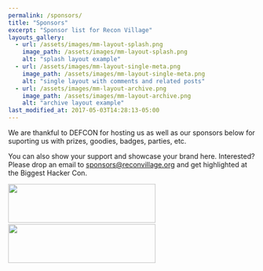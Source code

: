 ```yaml
---
permalink: /sponsors/
title: "Sponsors"
excerpt: "Sponsor list for Recon Village"
layouts_gallery:
  - url: /assets/images/mm-layout-splash.png
    image_path: /assets/images/mm-layout-splash.png
    alt: "splash layout example"
  - url: /assets/images/mm-layout-single-meta.png
    image_path: /assets/images/mm-layout-single-meta.png
    alt: "single layout with comments and related posts"
  - url: /assets/images/mm-layout-archive.png
    image_path: /assets/images/mm-layout-archive.png
    alt: "archive layout example"
last_modified_at: 2017-05-03T14:28:13-05:00
---
```


We are thankful to DEFCON for hosting us as well as our sponsors below for suporting us with prizes, goodies, badges, parties, etc. 

You can also show your support and showcase your brand here. Interested? Please drop an email to sponsors@reconvillage.org and get highlighted at the Biggest Hacker Con.

<p>
<img src='/reconvillage/assets/images/notsosecure.png' width='300' height='79'>&nbsp;&nbsp;&nbsp;&nbsp;&nbsp;&nbsp;&nbsp;&nbsp;<img src='/reconvillage/assets/images/hardwear.jpg' width='300' height='79'></p>

